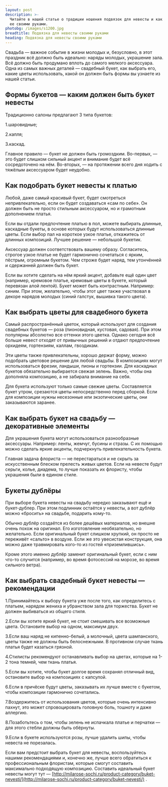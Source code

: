 ```yaml
---
layout: post
description: >-
  Читайте в нашей статье о традиции ношения подвязок для невесты и как сделать
  ее своими руками.
photobg: /images/s1200.jpg
breadtitle: Подвязка для невесты своими руками
heading: Подвязка для невесты своими руками
---
```

Свадьба — важное событие в жизни молодых и, безусловно, в этот праздник всё должно быть идеально: наряды молодых, украшение зала. Всё должно быть продумано вплоть до самого мелкого аксессуара. Одна из самых важных деталей — свадебный букет, как выбрать его, какие цветы использовать, какой он должен быть формы вы узнаете из нашей статьи.

## Формы букетов — каким должен быть букет невесты

Традиционно салоны предлагают 3 типа букетов:

1.шаровидные;

2.капля;

3.каскад.

Главное правило — букет не должен быть громоздким. Во-первых, — это будет слишком сильный акцент и внимание будет всё сосредоточено на нём. Во-вторых, — на протяжении всего дня ходить с тяжёлым аксессуаром будет неудобно.

## Как подобрать букет невесты к платью

Любой, даже самый красивый букет, будет смотреться непривлекательно, если он будет создаваться «сам по себе». Он должен быть не просто стильным аксессуаром, но и грамотным дополнением платья.

Если вы отдали предпочтение платью в пол, можете выбирать длинные, каскадные букеты, в основе которых будут использоваться длинные цветы. Если выбор пал на короткое узкое платье, откажитесь от длинных композиций. Лучшее решение — небольшой букетик.

Аксессуар должен соответствовать вашему образу. Согласитесь, строгое узкое платье не будет гармонично сочетаться с ярким, пёстрым, огромным букетом. Чем строже будет наряд, тем утончённей и сдержанней должен быть букет.

Если вы хотите сделать на нём яркий акцент, добавьте ещё один цвет (например, кремовое платье, кремовые цветы в букете, который перевязан алой лентой). Букет может быть контрастным. Например: синим. При этом, желательно, чтобы этот цвет также участвовал в декоре нарядов молодых (синий галстук, вышивка такого цвета).

## Как выбрать цветы для свадебного букета

Самый распространённый цветок, который используют для создания свадебных букетов — роза (пионовидная, кустовая, садовая). При этом популярны абсолютно все оттенки этого цветка. Однако сегодня всё больше невест отходят от привычных решений и отдают предпочтение орхидеям, гортензиям, каллам, гвоздикам.

Эти цветы также привлекательны, хорошо держат форму, можно подобрать цветовое решение для любой свадьбы. В композициях могут использоваться фрезии, ландыши, пионы и гортензии. Для каскадных букетов обязательно выбирается свежая зелень. Важно, чтобы она дополняла композицию, а не забирала внимание на себя.

Для букета используют только самые свежие цветы. Составляется букет утром, срезаются цветы непосредственно перед сборкой. Если для композиции нужны несезонные или экзотические цветы, они заказываются заранее.

## Как выбрать букет на свадьбу — декоративные элементы

Для украшения букета могут использоваться разнообразные аксессуары. Например: ленты, жемчуг, бусины и стразы. С их помощью можно сделать яркие акценты, подчеркнуть привлекательность букета.

Главная задача флориста — не перестараться и не скрыть за искусственным блеском прелесть живых цветов. Если на невесте будут серьги, колье, диадема, то лучше показать их флористу, чтобы украшения были в едином стиле.

## Букеты дублёры

При выборе букета невесты на свадьбу нередко заказывают ещё и букет-дублер. При этом подлинник остаётся у невесты, а вот дублёр можно «бросить» на свадьбе, подарить кому-то.

Обычно дублёр создаётся из более дешёвых материалов, но внешне очень похож на оригинал. Его изготовление необязательно, но желательно. Если оригинальный букет слишком хрупкий, он просто не переживёт «сальто» в воздухе. Если же это увесистая конструкция, она можно даже травмировать кого-то из гостей «приземлившись».

Кроме этого именно дублёр заменит оригинальный букет, если с ним что-то случится (например, во время фотосессий на морозе, во время сильного ветра).

## Как выбрать свадебный букет невесты — рекомендации

1.Принимайтесь к выбору букета уже после того, как определитесь с платьем, нарядом жениха и убранством зала для торжества. Букет не должен выбиваться из общего стиля.

2.Если вы хотите яркий букет, не стоит смешивать все возможные цвета. Остановите выбор на одном, максимум двух. 

3.Если ваш наряд не кипенно-белый, а молочный, цвета шампанского, цветы также не должны быть белоснежными. В противном случае ткань платья будет казаться грязной.

4.Стилисты рекомендуют останавливать выбор на цветах, которые на 1-2 тона темней, чем ткань платья.

5.Если вы хотите, чтобы букет долгое время сохранял отличный вид, остановите выбор на композициях с капсулой.

6.Если в причёске будут цветы, заказывать их лучше вместе с букетом, чтобы композиции гармонично сочетались.

7.Воздержитесь от использования цветов, которые очень интенсивно пахнут, это может спровоцировать головную боль, тошноту и даже аллергию.

8.Позаботьтесь о том, чтобы зелень не испачкала платье и перчатки — для этого стебли должны быть обёрнуты.

9.Если в букете используются розы, лучше удалить шипы, чтобы невеста не порезалась.

Если вам предстоит выбрать букет для невесты, воспользуйтесь нашими рекомендациями и, конечно же, лучше всего обратиться к профессиональным флористам, которые смогут составить максимально подходящую композицию. Составить идеальный букет невесты могут тут — [http://milarose-sochi.ru/product-category/buket-nevesti/](http://milarose-sochi.ru/product-category/buket-nevesti/) .
